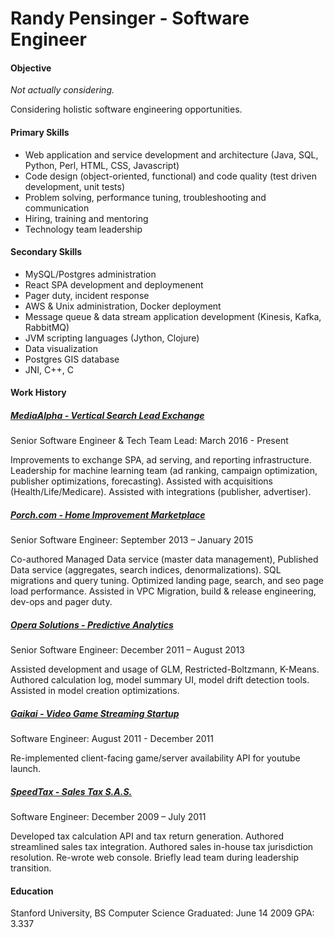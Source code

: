 # Randy Pensinger - Software Engineer

#### Objective
_Not actually considering._

Considering holistic software engineering opportunities.

#### Primary Skills
* Web application and service development and architecture (Java, SQL, Python, Perl, HTML, CSS, Javascript)
* Code design (object-oriented, functional) and code quality (test driven development, unit tests)
* Problem solving, performance tuning, troubleshooting and communication
* Hiring, training and mentoring
* Technology team leadership

#### Secondary Skills
* MySQL/Postgres administration
* React SPA development and deploymenent
* Pager duty, incident response
* AWS & Unix administration, Docker deployment
* Message queue & data stream application development (Kinesis, Kafka, RabbitMQ)
* JVM scripting languages (Jython, Clojure)
* Data visualization
* Postgres GIS database
* JNI, C++, C

#### Work History

##### [MediaAlpha - Vertical Search Lead Exchange](https://www.linkedin.com/company/mediaalpha/)
Senior Software Engineer & Tech Team Lead: March 2016 - Present


Improvements to exchange SPA, ad serving, and reporting infrastructure.
Leadership for machine learning team (ad ranking, campaign optimization, publisher optimizations, forecasting).
Assisted with acquisitions (Health/Life/Medicare).
Assisted with integrations (publisher, advertiser).

##### [Porch.com - Home Improvement Marketplace](https://www.linkedin.com/company/porch)
Senior Software Engineer: September 2013 – January 2015


Co-authored Managed Data service (master data management), Published Data service (aggregates, search indices, denormalizations).
SQL migrations and query tuning.
Optimized landing page, search, and seo page load performance.
Assisted in VPC Migration, build & release engineering, dev-ops and pager duty.  

##### [Opera Solutions - Predictive Analytics](https://www.linkedin.com/company/opera-solutions)
Senior Software Engineer: December 2011 – August 2013 


Assisted development and usage of GLM, Restricted-Boltzmann, K-Means.
Authored calculation log, model summary UI, model drift detection tools.
Assisted in model creation optimizations.

##### [Gaikai - Video Game Streaming Startup](https://www.linkedin.com/company/gaikai)
Software Engineer: August 2011 - December 2011


Re-implemented client-facing game/server availability API for youtube launch.

##### [SpeedTax - Sales Tax S.A.S.](https://www.linkedin.com/company/449422/)
Software Engineer: December 2009 – July 2011 


Developed tax calculation API and tax return generation.
Authored streamlined sales tax integration.
Authored sales in-house tax jurisdiction resolution.
Re-wrote web console.
Briefly lead team during leadership transition.

#### Education
Stanford University, BS Computer Science
Graduated: June 14 2009 
GPA: 3.337
